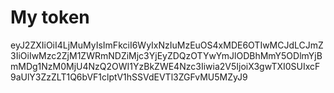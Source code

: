 # My token

eyJ2ZXIiOiI4LjMuMyIsImFkciI6WyIxNzIuMzEuOS4xMDE6OTIwMCJdLCJmZ3IiOiIwMzc2ZjM1ZWRmNDZiMjc3YjEyZDQzOTYwYmJlODBhMmY5ODlmYjBmMDg1NzM0MjU4NzQ2OWI1YzBkZWE4Nzc3Iiwia2V5IjoiX3gwTXI0SUIxcF9aUlY3ZzZLT1Q6bVF1clptV1hSSVdEVTl3ZGFvMU5MZyJ9